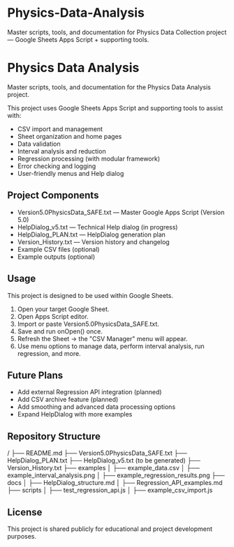 # Physics-Data-Analysis
Master scripts, tools, and documentation for Physics Data Collection project — Google Sheets Apps Script + supporting tools.

Physics Data Analysis
=====================

Master scripts, tools, and documentation for the Physics Data Analysis project.

This project uses Google Sheets Apps Script and supporting tools to assist with:

- CSV import and management
- Sheet organization and home pages
- Data validation
- Interval analysis and reduction
- Regression processing (with modular framework)
- Error checking and logging
- User-friendly menus and Help dialog

Project Components
------------------

- Version5.0PhysicsData_SAFE.txt — Master Google Apps Script (Version 5.0)
- HelpDialog_v5.txt — Technical Help dialog (in progress)
- HelpDialog_PLAN.txt — HelpDialog generation plan
- Version_History.txt — Version history and changelog
- Example CSV files (optional)
- Example outputs (optional)

Usage
-----

This project is designed to be used within Google Sheets.

1. Open your target Google Sheet.
2. Open Apps Script editor.
3. Import or paste Version5.0PhysicsData_SAFE.txt.
4. Save and run onOpen() once.
5. Refresh the Sheet → the "CSV Manager" menu will appear.
6. Use menu options to manage data, perform interval analysis, run regression, and more.

Future Plans
------------

- Add external Regression API integration (planned)
- Add CSV archive feature (planned)
- Add smoothing and advanced data processing options
- Expand HelpDialog with more examples

Repository Structure
--------------------

/
├── README.md
├── Version5.0PhysicsData_SAFE.txt
├── HelpDialog_PLAN.txt
├── HelpDialog_v5.txt (to be generated)
├── Version_History.txt
├── examples
│   ├── example_data.csv
│   ├── example_interval_analysis.png
│   ├── example_regression_results.png
├── docs
│   ├── HelpDialog_structure.md
│   ├── Regression_API_examples.md
├── scripts
│   ├── test_regression_api.js
│   ├── example_csv_import.js


License
-------

This project is shared publicly for educational and project development purposes.
